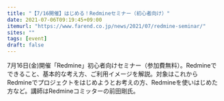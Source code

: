 ```yaml
---
title: "【7/16開催】はじめる！Redmineセミナー（初心者向け）"
date: 2021-07-06T09:19:45+09:00
itemurl: "https://www.farend.co.jp/news/2021/07/redmine-seminar/"
sites: ""
tags: [event]
draft: false
---
```


7月16日(金)開催「Redmine」初心者向けセミナー（参加費無料）。Redmineでできること、基本的な考え方、ご利用イメージを解説。対象はこれからRedmineでプロジェクトをはじめようとお考えの方、Redmineを使いはじめた方など。講師はRedmineコミッターの前田剛氏。
